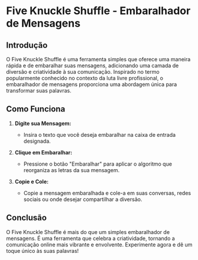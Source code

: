 # Five Knuckle Shuffle - Embaralhador de Mensagens

## Introdução

O Five Knuckle Shuffle é uma ferramenta simples que oferece uma maneira rápida e de embaralhar suas mensagens, adicionando uma camada de diversão e criatividade à sua comunicação. Inspirado no termo popularmente conhecido no contexto da luta livre profissional, o embaralhador de mensagens proporciona uma abordagem única para transformar suas palavras.

## Como Funciona

1. **Digite sua Mensagem:**

   - Insira o texto que você deseja embaralhar na caixa de entrada designada.

2. **Clique em Embaralhar:**

   - Pressione o botão "Embaralhar" para aplicar o algoritmo que reorganiza as letras da sua mensagem.

3. **Copie e Cole:**
   - Copie a mensagem embaralhada e cole-a em suas conversas, redes sociais ou onde desejar compartilhar a diversão.

## Conclusão

O Five Knuckle Shuffle é mais do que um simples embaralhador de mensagens. É uma ferramenta que celebra a criatividade, tornando a comunicação online mais vibrante e envolvente. Experimente agora e dê um toque único às suas palavras!

